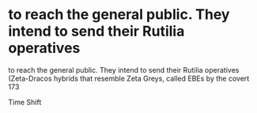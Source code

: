 # to reach the general public. They intend to send their Rutilia operatives

to reach the general public. They intend to send their Rutilia operatives
(Zeta-Dracos hybrids that resemble Zeta Greys, called EBEs by the covert
173




Time Shift